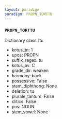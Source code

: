 ```yaml
---
layout: paradigm
paradigm: PROPN_TORTTU
---
```

### ` PROPN_TORTTU `

Dictionary class 1tu
* kotus_tn: 1
* upos: PROPN
* suffix_regex: tu
* kotus_av: C
* grade_dir: weaken
* harmony: back
* possessive: False
* stem_diphthong: None
* deletion: tu
* plurale_tantum: False
* clitics: False
* pos: NOUN
* stem_vowel: None
